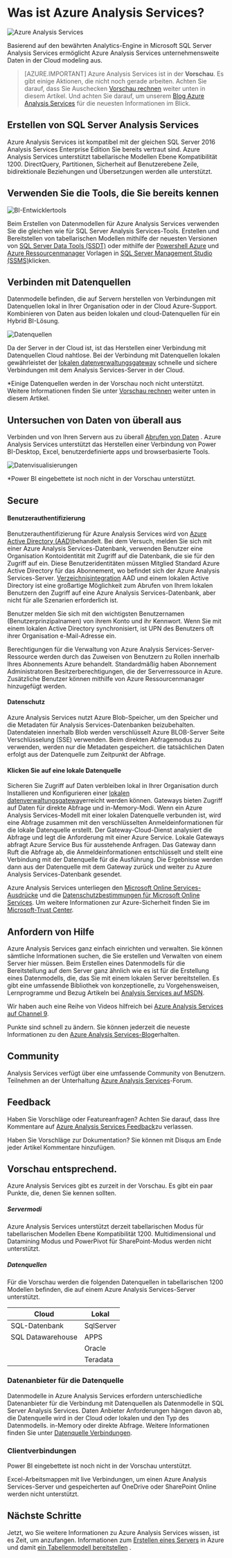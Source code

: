 <properties
   pageTitle="Neuigkeiten Azure Analysis Services | Microsoft Azure"
   description="Erhalten Sie Überblick über Analysis Services in Azure."
   services="analysis-services"
   documentationCenter=""
   authors="minewiskan"
   manager="erikre"
   editor=""
   tags=""/>
<tags
   ms.service="analysis-services"
   ms.devlang="NA"
   ms.topic="article"
   ms.tgt_pltfrm="NA"
   ms.workload="na"
   ms.date="10/25/2016"
   ms.author="owend"/>

# <a name="what-is-azure-analysis-services"></a>Was ist Azure Analysis Services?
![Azure Analysis Services](./media/analysis-services-overview/aas-overview-aas-icon.png)

Basierend auf den bewährten Analytics-Engine in Microsoft SQL Server Analysis Services ermöglicht Azure Analysis Services unternehmensweite Daten in der Cloud modeling aus.

> [AZURE.IMPORTANT] Azure Analysis Services ist in der **Vorschau**. Es gibt einige Aktionen, die nicht noch gerade arbeiten. Achten Sie darauf, dass Sie Auschecken [Vorschau rechnen](#preview-expectations) weiter unten in diesem Artikel. Und achten Sie darauf, um unserem [Blog Azure Analysis Services](https://go.microsoft.com/fwlink/?linkid=830920) für die neuesten Informationen im Blick.

## <a name="built-on-sql-server-analysis-services"></a>Erstellen von SQL Server Analysis Services
Azure Analysis Services ist kompatibel mit der gleichen SQL Server 2016 Analysis Services Enterprise Edition Sie bereits vertraut sind. Azure Analysis Services unterstützt tabellarische Modellen Ebene Kompatibilität 1200. DirectQuery, Partitionen, Sicherheit auf Benutzerebene Zeile, bidirektionale Beziehungen und Übersetzungen werden alle unterstützt.

## <a name="use-the-tools-you-already-know"></a>Verwenden Sie die Tools, die Sie bereits kennen
![BI-Entwicklertools](./media/analysis-services-overview/aas-overview-dev-tools.png)

Beim Erstellen von Datenmodellen für Azure Analysis Services verwenden Sie die gleichen wie für SQL Server Analysis Services-Tools. Erstellen und Bereitstellen von tabellarischen Modellen mithilfe der neuesten Versionen von [SQL Server Data Tools (SSDT)](https://msdn.microsoft.com/library/mt204009.aspx) oder mithilfe der [Powershell Azure](../powershell-install-configure.md) und [Azure Ressourcenmanager](../azure-resource-manager/resource-group-overview.md) Vorlagen in [SQL Server Management Studio (SSMS)](https://msdn.microsoft.com/library/mt238290.aspx)klicken.

## <a name="connect-to-data-sources"></a>Verbinden mit Datenquellen
Datenmodelle befinden, die auf Servern herstellen von Verbindungen mit Datenquellen lokal in Ihrer Organisation oder in der Cloud Azure-Support. Kombinieren von Daten aus beiden lokalen und cloud-Datenquellen für ein Hybrid BI-Lösung.

![Datenquellen](./media/analysis-services-overview/aas-overview-data-sources.png)

Da der Server in der Cloud ist, ist das Herstellen einer Verbindung mit Datenquellen Cloud nahtlose. Bei der Verbindung mit Datenquellen lokalen gewährleistet der [lokalen datenverwaltungsgateway](analysis-services-gateway.md) schnelle und sichere Verbindungen mit dem Analysis Services-Server in der Cloud.  

 \*Einige Datenquellen werden in der Vorschau noch nicht unterstützt. Weitere Informationen finden Sie unter [Vorschau rechnen](#preview-expectations) weiter unten in diesem Artikel.

## <a name="explore-your-data-from-anywhere"></a>Untersuchen von Daten von überall aus
Verbinden und von Ihren Servern aus zu überall [Abrufen von Daten](analysis-services-connect.md) . Azure Analysis Services unterstützt das Herstellen einer Verbindung von Power BI-Desktop, Excel, benutzerdefinierte apps und browserbasierte Tools.

![Datenvisualisierungen](./media/analysis-services-overview/aas-overview-visualization.png)

 \*Power BI eingebettete ist noch nicht in der Vorschau unterstützt.

## <a name="secure"></a>Secure

#### <a name="user-authentication"></a>Benutzerauthentifizierung
Benutzerauthentifizierung für Azure Analysis Services wird von [Azure Active Directory (AAD)](../active-directory/active-directory-whatis.md)behandelt. Bei dem Versuch, melden Sie sich mit einer Azure Analysis Services-Datenbank, verwenden Benutzer eine Organisation Kontoidentität mit Zugriff auf die Datenbank, die sie für den Zugriff auf ein. Diese Benutzeridentitäten müssen Mitglied Standard Azure Active Directory für das Abonnement, wo befindet sich der Azure Analysis Services-Server. [Verzeichnisintegration](https://technet.microsoft.com/library/jj573653.aspx) AAD und einem lokalen Active Directory ist eine großartige Möglichkeit zum Abrufen von Ihrem lokalen Benutzern den Zugriff auf eine Azure Analysis Services-Datenbank, aber nicht für alle Szenarien erforderlich ist.

Benutzer melden Sie sich mit den wichtigsten Benutzernamen (Benutzerprinzipalnamen) von ihrem Konto und ihr Kennwort. Wenn Sie mit einem lokalen Active Directory synchronisiert, ist UPN des Benutzers oft ihrer Organisation e-Mail-Adresse ein.

Berechtigungen für die Verwaltung von Azure Analysis Services-Server-Ressource werden durch das Zuweisen von Benutzern zu Rollen innerhalb Ihres Abonnements Azure behandelt. Standardmäßig haben Abonnement Administratoren Besitzerberechtigungen, die der Serverressource in Azure. Zusätzliche Benutzer können mithilfe von Azure Ressourcenmanager hinzugefügt werden.

#### <a name="data-security"></a>Datenschutz
Azure Analysis Services nutzt Azure Blob-Speicher, um den Speicher und die Metadaten für Analysis Services-Datenbanken beizubehalten. Datendateien innerhalb Blob werden verschlüsselt Azure BLOB-Server Seite Verschlüsselung (SSE) verwenden. Beim direkten Abfragemodus zu verwenden, werden nur die Metadaten gespeichert. die tatsächlichen Daten erfolgt aus der Datenquelle zum Zeitpunkt der Abfrage.

#### <a name="on-premises-data-sources"></a>Klicken Sie auf eine lokale Datenquelle
Sicheren Sie Zugriff auf Daten verbleiben lokal in Ihrer Organisation durch Installieren und Konfigurieren einer [lokalen datenverwaltungsgateway](analysis-services-gateway.md)erreicht werden können. Gateways bieten Zugriff auf Daten für direkte Abfrage und in-Memory-Modi. Wenn ein Azure Analysis Services-Modell mit einer lokalen Datenquelle verbunden ist, wird eine Abfrage zusammen mit den verschlüsselten Anmeldeinformationen für die lokale Datenquelle erstellt. Der Gateway-Cloud-Dienst analysiert die Abfrage und legt die Anforderung mit einer Azure Service. Lokale Gateways abfragt Azure Service Bus für ausstehende Anfragen. Das Gateway dann Ruft die Abfrage ab, die Anmeldeinformationen entschlüsselt und stellt eine Verbindung mit der Datenquelle für die Ausführung. Die Ergebnisse werden dann aus der Datenquelle mit dem Gateway zurück und weiter zu Azure Analysis Services-Datenbank gesendet.

Azure Analysis Services unterliegen den [Microsoft Online Services-Ausdrücke](http://www.microsoftvolumelicensing.com/DocumentSearch.aspx?Mode=3&DocumentTypeId=31) und die [Datenschutzbestimmungen für Microsoft Online Services](https://www.microsoft.com/privacystatement/OnlineServices/Default.aspx).
Um weitere Informationen zur Azure-Sicherheit finden Sie im [Microsoft-Trust Center](https://www.microsoft.com/trustcenter/Security/AzureSecurity).

## <a name="get-help"></a>Anfordern von Hilfe
Azure Analysis Services ganz einfach einrichten und verwalten. Sie können sämtliche Informationen suchen, die Sie erstellen und Verwalten von einem Server hier müssen. Beim Erstellen eines Datenmodells für die Bereitstellung auf dem Server ganz ähnlich wie es ist für die Erstellung eines Datenmodells, die, das Sie mit einem lokalen Server bereitstellen. Es gibt eine umfassende Bibliothek von konzeptionelle, zu Vorgehensweisen, Lernprogramme und Bezug Artikeln bei [Analysis Services auf MSDN](https://msdn.microsoft.com/library/bb522607.aspx).

Wir haben auch eine Reihe von Videos hilfreich bei [Azure Analysis Services auf Channel 9](https://channel9.msdn.com/series/Azure-Analysis-Services).

Punkte sind schnell zu ändern. Sie können jederzeit die neueste Informationen zu den [Azure Analysis Services-Blog](https://go.microsoft.com/fwlink/?linkid=830920)erhalten.

## <a name="community"></a>Community
Analysis Services verfügt über eine umfassende Community von Benutzern. Teilnehmen an der Unterhaltung [Azure Analysis Services](https://aka.ms/azureanalysisservicesforum)-Forum.

## <a name="feedback"></a>Feedback
Haben Sie Vorschläge oder Featureanfragen? Achten Sie darauf, dass Ihre Kommentare auf [Azure Analysis Services Feedback](https://aka.ms/azureanalysisservicesfeedback)zu verlassen.

Haben Sie Vorschläge zur Dokumentation? Sie können mit Disqus am Ende jeder Artikel Kommentare hinzufügen.

## <a name="preview-expectations"></a>Vorschau entsprechend.
Azure Analysis Services gibt es zurzeit in der Vorschau. Es gibt ein paar Punkte, die, denen Sie kennen sollten.

##### <a name="server-modes"></a>Servermodi
Azure Analysis Services unterstützt derzeit tabellarischen Modus für tabellarischen Modellen Ebene Kompatibilität 1200. Multidimensional und Datamining Modus und PowerPivot für SharePoint-Modus werden nicht unterstützt.

##### <a name="data-sources"></a>Datenquellen
Für die Vorschau werden die folgenden Datenquellen in tabellarischen 1200 Modellen befinden, die auf einem Azure Analysis Services-Server unterstützt.

| **Cloud** | **Lokal** |
|--------------|------------|
| SQL-Datenbank | SqlServer |
| SQL Datawarehouse | APPS |
|      | Oracle |
|       | Teradata |


### <a name="data-source-providers"></a>Datenanbieter für die Datenquelle
Datenmodelle in Azure Analysis Services erfordern unterschiedliche Datenanbieter für die Verbindung mit Datenquellen als Datenmodelle in SQL Server Analysis Services. Daten Anbieter Anforderungen hängen davon ab, die Datenquelle wird in der Cloud oder lokalen und den Typ des Datenmodells. in-Memory oder direkte Abfrage. Weitere Informationen finden Sie unter [Datenquelle Verbindungen](analysis-services-datasource.md).


### <a name="client-connections"></a>Clientverbindungen
Power BI eingebettete ist noch nicht in der Vorschau unterstützt.

Excel-Arbeitsmappen mit live Verbindungen, um einen Azure Analysis Services-Server und gespeicherten auf OneDrive oder SharePoint Online werden nicht unterstützt.



## <a name="next-steps"></a>Nächste Schritte
Jetzt, wo Sie weitere Informationen zu Azure Analysis Services wissen, ist es Zeit, um anzufangen. Informationen zum [Erstellen eines Servers](analysis-services-create-server.md) in Azure und damit [ein Tabellenmodell bereitstellen](analysis-services-deploy.md) .
